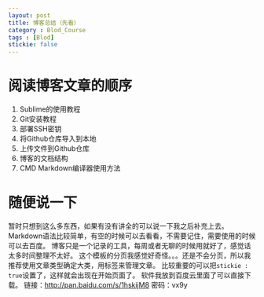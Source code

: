 ```yaml
---
layout: post
title: 博客总结（先看）
category : Blod_Course
tags : [Blod]
stickie: false
---
```


# 阅读博客文章的顺序
1. Sublime的使用教程
2. Git安装教程
3. 部署SSH密钥
4. 将Github仓库导入到本地
5. 上传文件到Github仓库
6. 博客的文档结构
7. CMD Markdown编译器使用方法

# 随便说一下
暂时只想到这么多东西，如果有没有讲全的可以说一下我之后补充上去。
Markdown语法比较简单，有空的时候可以去看看，不需要记住，需要使用的时候可以去百度。
博客只是一个记录的工具，每周或者无聊的时候用就好了，感觉话太多时间整理不太好。
这个模板的分页我感觉好奇怪。。。还是不会分页，所以我推荐使用文章类型确定大类，用标签来管理文章。
比较重要的可以把``` stickie : true ```设置了，这样就会出现在开始页面了。
软件我放到百度云里面了可以直接下载。 链接：http://pan.baidu.com/s/1hskijM8 密码：vx9y
